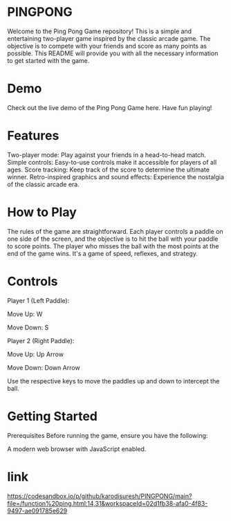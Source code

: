 # PINGPONG
Welcome to the Ping Pong Game repository! This is a simple and entertaining two-player game inspired by the classic arcade game.
The objective is to compete with your friends and score as many points as possible. 
This README will provide you with all the necessary information to get started with the game.

# Demo
Check out the live demo of the Ping Pong Game here. Have fun playing!

# Features
Two-player mode: Play against your friends in a head-to-head match.
Simple controls: Easy-to-use controls make it accessible for players of all ages.
Score tracking: Keep track of the score to determine the ultimate winner.
Retro-inspired graphics and sound effects: Experience the nostalgia of the classic arcade era.
# How to Play
The rules of the game are straightforward. 
Each player controls a paddle on one side of the screen, and the objective is to hit the ball with your paddle to score points. 
The player who misses the ball with the most points at the end of the game wins.
It's a game of speed, reflexes, and strategy.

# Controls
Player 1 (Left Paddle):

Move Up: W

Move Down: S

Player 2 (Right Paddle):

Move Up: Up Arrow

Move Down: Down Arrow

Use the respective keys to move the paddles up and down to intercept the ball.

# Getting Started
Prerequisites
Before running the game, ensure you have the following:

A modern web browser with JavaScript enabled.
# link 
https://codesandbox.io/p/github/karodisuresh/PINGPONG/main?file=/function%20ping.html:14,31&workspaceId=02d1fb38-afa0-4f83-9497-ae091785e629
